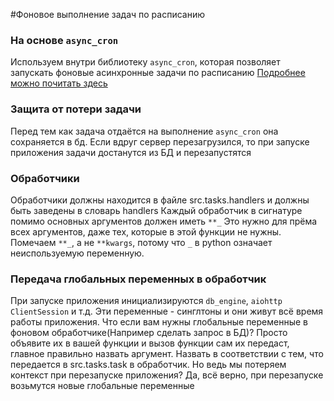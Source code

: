 #Фоновое выполнение задач по расписанию

### На основе `async_cron`
Используем внутри библиотеку `async_cron`, которая позволяет запускать фоновые асинхронные задачи по расписанию
[Подробнее можно почитать здесь](https://github.com/aohan237/async_cron)

### Защита от потери задачи
Перед тем как задача отдаётся на выполнение `async_cron` она сохраняется в бд.
Если вдруг сервер перезагрузился, то при запуске приложения задачи достанутся из БД и перезапустятся

### Обработчики
Обработчики должны находится в файле src.tasks.handlers и должны быть заведены в словарь handlers
Каждый обработчик в сигнатуре помимо основных аргументов должен иметь `**_`
Это нужно для прёма всех аргументов, даже тех, которые в этой функции не нужны.
Помечаем `**_`, а не `**kwargs`, потому что `_` в python означает неиспользуемую переменную.

### Передача глобальных переменных в обработчик
При запуске приложения инициализируются `db_engine`, `aiohttp ClientSession` и т.д.
Эти переменные - синглтоны и они живут всё время работы приложения.
Что если вам нужны глобальные переменные в фоновом обработчике(Например сделать запрос в БД)?
Просто объявите их в вашей функции и вызов функции сам их передаст, главное правильно назвать аргумент.
Назвать в соответствии с тем, что передается в src.tasks.task в обработчик.
Но ведь мы потеряем контекст при перезапуске приложения?
Да, всё верно, при перезапуске возьмутся новые глобальные переменные

